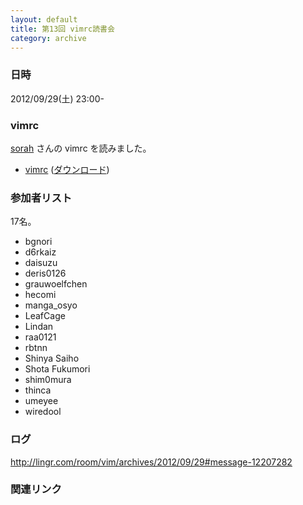 ```yaml
---
layout: default
title: 第13回 vimrc読書会
category: archive
---
```


### 日時
2012/09/29(土) 23:00-

### vimrc
[sorah](https://github.com/sorah/) さんの vimrc を読みました。

- [vimrc](https://github.com/sorah/config/blob/c6d78ced9342b5ae72d2a5d86bfd609184a0fa8a/vim/dot.vimrc) ([ダウンロード](https://raw.github.com/sorah/config/c6d78ced9342b5ae72d2a5d86bfd609184a0fa8a/vim/dot.vimrc))

### 参加者リスト

17名。

- bgnori
- d6rkaiz
- daisuzu
- deris0126
- grauwoelfchen
- hecomi
- manga_osyo
- LeafCage
- Lindan
- raa0121
- rbtnn
- Shinya Saiho
- Shota Fukumori
- shim0mura
- thinca
- umeyee
- wiredool


### ログ
<http://lingr.com/room/vim/archives/2012/09/29#message-12207282>

### 関連リンク
